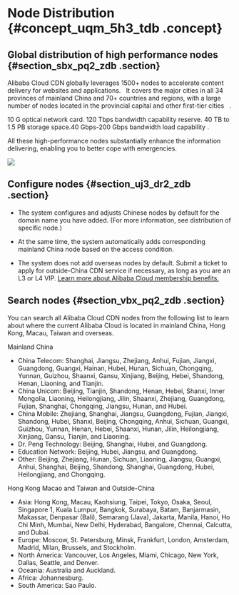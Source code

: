 # Node Distribution {#concept_uqm_5h3_tdb .concept}

## Global distribution of high performance nodes {#section_sbx_pq2_zdb .section}

Alibaba Cloud CDN globally leverages 1500+ nodes to accelerate content delivery for websites and applications.   It covers the major cities in all 34 provinces of mainland China and 70+ countries and regions, with a large number of nodes located in the provincial capital and other first-tier cities   .

10 G optical network card. 120 Tbps bandwidth capability reserve. 40 TB to 1.5 PB storage space.40 Gbps-200 Gbps bandwidth load capability .

All these high-performance nodes substantially enhance the information delivering, enabling you to better cope with emergencies.

![](http://static-aliyun-doc.oss-cn-hangzhou.aliyuncs.com/assets/img/5099/4887_en-US.png)

## Configure nodes {#section_uj3_dr2_zdb .section}

-   The system configures and adjusts Chinese nodes by default for the domain name you have added. \(For more information, see distribution of specific node.\)

-   At the same time, the system automatically adds corresponding mainland China node based on the access condition.

-   The system does not add overseas nodes by default. Submit a ticket to apply for outside-China CDN service if necessary, as long as you are an L3 or L4 VIP. [Learn more about Alibaba Cloud membership benefits.](https://club.aliyun.com/?accounttraceid)


## Search nodes {#section_vbx_pq2_zdb .section}

You can search all Alibaba Cloud CDN nodes from the following list to learn about where the current Alibaba Cloud is located in mainland China, Hong Kong, Macau, Taiwan and overseas.

Mainland China

-   China Telecom: Shanghai, Jiangsu, Zhejiang, Anhui, Fujian, Jiangxi, Guangdong, Guangxi, Hainan, Hubei, Hunan, Sichuan, Chongqing, Yunnan, Guizhou, Shaanxi, Gansu, Xinjiang, Beijing, Hebei, Shandong, Henan, Liaoning, and Tianjin.
-   China Unicom: Beijing, Tianjin, Shandong, Henan, Hebei, Shanxi, Inner Mongolia, Liaoning, Heilongjiang, Jilin, Shaanxi, Zhejiang, Guangdong, Fujian, Shanghai, Chongqing, Jiangsu, Hunan, and Hubei.
-   China Mobile: Zhejiang, Shanghai, Jiangsu, Guangdong, Fujian, Jiangxi, Shandong, Hubei, Shanxi, Beijing, Chongqing, Anhui, Sichuan, Guangxi, Guizhou, Yunnan, Henan, Hebei, Shaanxi, Hunan, Jilin, Heilongjiang, Xinjiang, Gansu, Tianjin, and Liaoning.
-   Dr. Peng Technology: Beijing, Shanghai, Hubei, and Guangdong.
-   Education Network: Beijing, Hubei, Jiangsu, and Guangdong.
-   Other: Beijing, Zhejiang, Hunan, Sichuan, Liaoning, Jiangsu, Guangxi, Anhui, Shanghai, Beijing, Shandong, Shanghai, Guangdong, Hubei, Heilongjiang, and Chongqing.

Hong Kong Macao and Taiwan and Outside-China

-   Asia: Hong Kong, Macau, Kaohsiung, Taipei, Tokyo, Osaka, Seoul, Singapore 1, Kuala Lumpur, Bangkok, Surabaya, Batam, Banjarmasin, Makassar, Denpasar \(Bali\), Semarang \(Java\), Jakarta, Manila, Hanoi, Ho Chi Minh, Mumbai, New Delhi, Hyderabad, Bangalore, Chennai, Calcutta, and Dubai.
-   Europe: Moscow, St. Petersburg, Minsk, Frankfurt, London, Amsterdam, Madrid, Milan, Brussels, and Stockholm.
-   North America: Vancouver, Los Angeles, Miami, Chicago, New York, Dallas, Seattle, and Denver.
-   Oceania: Australia and Auckland.
-   Africa: Johannesburg.
-   South America: Sao Paulo.

